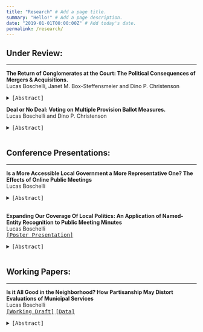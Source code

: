 ```yaml
---
title: "Research" # Add a page title.
summary: "Hello!" # Add a page description.
date: "2019-01-01T00:00:00Z" # Add today's date.
permalink: /research/
---
```

## Under Review:
---
 **The Return of Conglomerates at the Court: The Political Consequences of Mergers & Acquisitions.**  
 Lucas Boschelli, Janet M. Box-Steffensmeier and Dino P. Christenson   
 <details> 
  <summary>
 <kbd>[Abstract]</kbd>
  </summary>
  <blockquote>
    Increasingly, corporations expand through the creation or acquisition of new subsidiary companies. Despite the commonality of the practice, little is known regarding how it influences corporations’—and by extension, their subsidiaries’—political behavior. This paper analyzes how subsidiaries shape corporations’ political interests and collaborations as they seek to influence the Supreme Court. To accomplish this, we construct a historical dataset of the acquisitions and mergers of a politically active sample of Fortune 500 corporations (spanning various industries and sizes) that we combine with their history of filing amicus curiae briefs to the Court. Through social network and longitudinal analyses, we analyze whether and how corporations change their targeted issue areas, collaborations and political success following consolidation. While mergers and acquisitions have no effect on the quantity of actions or success before the Court, they expand the issues of political interest for corporations, making them information brokers in their new political network.
  </blockquote>
</details>



**Deal or No Deal: Voting on Multiple Provision Ballot Measures.**  
Lucas Boschelli and Dino P. Christenson  
 <details> 
  <summary>
 <kbd>[Abstract]</kbd>
  </summary>
  <blockquote>
    Ballot measures provide a unique instance of direct democracy in which voters have a say in a state’s legislative process. However, voters vary in how they understand and evaluate these measures, many of which can be relatively complicated and comprised of multiple provisions. Are voters deliberate legislators, or do they instead rely on heuristics to guide their final decision? When multiple provisions exist, how do voters weigh their varying support in their calculus of overall support for the measure? To examine these questions, we conduct a novel survey utilizing three real ballot measures under consideration during the 2022 Missouri midterm election cycle. By experimentally assigning how we ask respondents for their support of a given ballot, we garner insight into how voters approach voting on ballots and their greater decision-making process. We find evidence of a negativity bias, which is strongest on the most complex and least polarized issue
  </blockquote>
</details>
<br/>

## Conference Presentations:
---
**Is a More Accessible Local Government a More Representative One? The Effects of Online Public Meetings**  
Lucas Boschelli
 <details> 
  <summary>
 <kbd>[Abstract]</kbd>
  </summary>
  <blockquote>
    Is a more accessible local government a more representative one? In response to the COVID19 pandemic, many local governments opted to host their public meetings—at least in part—virtually,
a practice many continued even after the worst of the pandemic subsided. Despite the theorized
increase in accessibility, previous research has found limited effects on either participation or
the diversity of participants following this shift to online format meetings; however, most of this
work has only examined local participation in the vacuum of municipal governments. Policy
issues often involve multiple overlapping local institutions, each with its own governing body
and, importantly, each with its own opportunities for civic engagement. This paper attempts to
expand our understanding of political participation within local politics by analyzing whether
the shift to more accessible online meetings promotes healthy democratic participation or amplifies pre-existing inequities in local political participation. To accomplish this, I first construct a
novel dataset of public meeting minutes from 2018 until 2022 for county, municipal, and school
board governments within the St. Louis region. I then combine public participation data from
these minutes with existing political and demographic datasets. Through a time-series crosssectional analysis, I find that virtual meetings significantly increased participation in some local
contexts but did not affect or decreased participation in others. Importantly, I find evidence that
while virtual meetings experience similar inequalities in who participates as in offline meetings,
they garner greater participation from women in both county and school board governments.
Overall this paper adds to our understanding of how individuals navigate and participate within
their interlocking spheres of local governments and how public meeting formats may shape local
political representation.
  </blockquote>
</details>
<br/>



**Expanding Our Coverage Of Local Politics: An Application of Named-Entity Recognition to Public Meeting Minutes**  
Lucas Boschelli  
[<kbd>[Poster Presentation]</kbd>](https://www.dropbox.com/s/7cj2i37lnvq5y0h/BoschelliLucasPoster.pdf?dl=0)  
 <details> 
  <summary>
 <kbd>[Abstract]</kbd>
  </summary>
  <blockquote>
    Beyond voting records, public meeting minutes have become a key source of political participation data for many researchers within local politics. Their ability to provide records of individual participation and identifying characteristics such as one's name, address, and original comment has made them invaluable to the study of urban politics. However, finding, scraping, and transforming these meeting minutes into sufficiently detailed and usable data has historically been a labor-intensive task due to how meeting minutes are recorded and stored. This paper attempts to accomplish two goals. The first goal is to set a framework for using public meeting minutes and provide an initial guide for researchers trying to use them. The second is to present a streamlined process to parse meeting minutes through an application of named-entity recognition. To contextualize both goals, I provide a case study from St. Louis County that examines public meeting participants across three distinct levels of local government.
  </blockquote>
</details>



<br/>

## Working Papers:
---
**Is it All Good in the Neighborhood? How Partisanship May Distort Evaluations of Municipal Services**  
Lucas Boschelli  
[<kbd>[Working Draft]</kbd>](https://www.dropbox.com/s/nadhfh4lfdrf6hd/Paper_3_Local_Partisan_Evaluations_Draft.pdf?dl=0) [<kbd>[Data]</kbd>](https://www.dropbox.com/s/7cj2i37lnvq5y0h/BoschelliLucasPoster.pdf?dl=0)  
<details> 
  <summary>
 <kbd>[Abstract]</kbd>
  </summary>
  <blockquote>
    Do voters retrospectively evaluate municipal services? Previous work within local politics would suggest that voters form their evaluations based on the quality of the service and their access to it. Instead, I argue that voters evaluate associated services through a partisan lens rather than objective performance due to the nationalization of a particular state and local political issues. This process occurs when local services become polarized at the national level, with the two parties being associated with distinct and opposing views on those services. I attempt to test this argument through a cross-sectional analysis of local school and police evaluations.  The results confirm that for polarized services such as policing, individuals have a systematic bias in favor of their party's position regardless of the service's objective performance. Additionally, I find that this bias exists regardless of the partisan control of state and local governments. These findings provide insight as to how nationalization shapes retrospective evaluations of government performance and carry with them implications for the future of local accountability.
  </blockquote>
</details>




